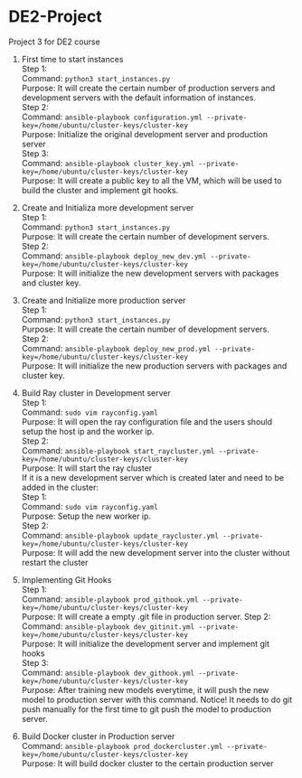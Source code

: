 # DE2-Project
Project 3 for DE2 course
1. First time to start instances  
Step 1:   
Command: `python3 start_instances.py`  
Purpose: It will create the certain number of production servers and development servers with the default information of instances.  
Step 2:  
Command: `ansible-playbook configuration.yml --private-key=/home/ubuntu/cluster-keys/cluster-key`  
Purpose: Initialize the original development server and production server  
Step 3:  
Command: `ansible-playbook cluster_key.yml --private-key=/home/ubuntu/cluster-keys/cluster-key`  
Purpose: It will create a public key to all the VM, which will be used to build the cluster and implement git hooks.   

2. Create and Initializa more development server  
Step 1:  
Command: `python3 start_instances.py`  
Purpose: It will create the certain number of development servers.  
Step 2:  
Command: `ansible-playbook deploy_new_dev.yml --private-key=/home/ubuntu/cluster-keys/cluster-key`  
Purpose: It will initialize the new development servers with packages and cluster key.

3. Create and Initialize more production server  
Step 1:  
Command: `python3 start_instances.py`  
Purpose: It will create the certain number of development servers.  
Step 2:  
Command: `ansible-playbook deploy_new_prod.yml --private-key=/home/ubuntu/cluster-keys/cluster-key`  
Purpose: It will initialize the new production servers with packages and cluster key. 

4. Build Ray cluster in Development server  
Step 1:  
Command: `sudo vim rayconfig.yaml`  
Purpose:  It will open the ray configuration file and the users should setup the host ip and the worker ip.  
Step 2:  
Command: `ansible-playbook start_raycluster.yml --private-key=/home/ubuntu/cluster-keys/cluster-key`  
Purpose:  It will start the ray cluster  
If it is a new development server which is created later and need to be added in the cluster:  
Step 1:  
Command: `sudo vim rayconfig.yaml`  
Purpose:  Setup the new worker ip.  
Step 2:  
Command: `ansible-playbook update_raycluster.yml --private-key=/home/ubuntu/cluster-keys/cluster-key`  
Purpose:  It will add the new development server into the cluster without restart the cluster

5. Implementing Git Hooks  
Step 1:  
Command: `ansible-playbook prod_githook.yml --private-key=/home/ubuntu/cluster-keys/cluster-key`  
Purpose:  It will create a empty .git file in production server. 
Step 2:  
Command: `ansible-playbook dev_gitinit.yml --private-key=/home/ubuntu/cluster-keys/cluster-key`  
Purpose:  It will initialize the development server and implement git hooks  
Step 3:  
Command: `ansible-playbook dev_githook.yml --private-key=/home/ubuntu/cluster-keys/cluster-key`  
Purpose:  After training new models everytime, it will push the new model to production server with this command. Notice! It needs to do git push manually for the first time to git push the model to production server.

6. Build Docker cluster in Production server    
Command: `ansible-playbook prod_dockercluster.yml --private-key=/home/ubuntu/cluster-keys/cluster-key`  
Purpose:  It will build docker cluster to the certain production server
 



